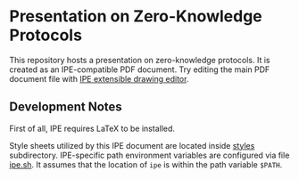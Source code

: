 # Presentation on Zero-Knowledge Protocols

This repository hosts a presentation on zero-knowledge protocols.
It is created as an IPE-compatible PDF document. Try editing the main PDF document file with [IPE extensible drawing editor](http://ipe.otfried.org/).

## Development Notes

First of all, IPE requires LaTeX to be installed.

Style sheets utilized by this IPE document are located inside [styles](styles/) subdirectory. IPE-specific path environment variables are configured via file [ipe.sh](ipe.sh). It assumes that the location of `ipe` is within the path variable `$PATH`.
